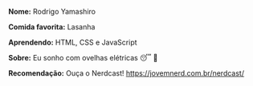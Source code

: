 **Nome:** Rodrigo Yamashiro 

**Comida favorita:** Lasanha 

**Aprendendo:** HTML, CSS e JavaScript

**Sobre:** Eu sonho com ovelhas elétricas :sleeping: :sheep: 

**Recomendação:** Ouça o Nerdcast! https://jovemnerd.com.br/nerdcast/